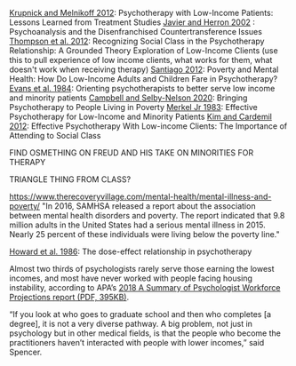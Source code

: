 [Krupnick and Melnikoff 2012](https://link.springer.com/article/10.1007/s10879-011-9182-4): Psychotherapy with Low-Income Patients: Lessons Learned from Treatment Studies
[Javier and Herron 2002](https://psycnet.apa.org/fulltext/2002-00341-007.pdf?auth_token=72f8ecf2b5f19ba461c01d76b41b4c08f5a0d54d) : Psychoanalysis and the Disenfranchised Countertransference Issues
[Thompson et al. 2012](https://psycnet.apa.org/fulltext/2012-09590-003.pdf?auth_token=1b517c5c45bd47b8f0de58e1d8aec28cae3ea996): Recognizing Social Class in the Psychotherapy Relationship: A Grounded Theory Exploration of Low-Income Clients (use this to pull experience of low income clients, what works for them, what doesn't work when receiving therapy)
[Santiago 2012](https://onlinelibrary.wiley.com/doi/abs/10.1002/jclp.21951): Poverty and Mental Health: How Do Low-Income Adults and Children Fare in Psychotherapy?
[Evans et al. 1984](https://onlinelibrary.wiley.com/doi/abs/10.1002/1097-4679(198401)40:1%3C90::AID-JCLP2270400116%3E3.0.CO;2-G): Orienting psychotherapists to better serve low income and minority patients
[Campbell and Selby-Nelson 2020](https://books.google.com/books?hl=en&lr=&id=rirJDwAAQBAJ&oi=fnd&pg=PA98&dq=psychotherapy+low+income&ots=mF9YoRHMSs&sig=LVh5iepZwynUybPggVUfKv70_Nk#v=onepage&q=psychotherapy%20low%20income&f=false): Bringing Psychotherapy to People Living in Poverty
[Merkel Jr 1983](https://jamanetwork.com/journals/jamainternalmedicine/article-abstract/603072): Effective Psychotherapy for Low-Income and Minority Patients
[Kim and Cardemil 2012](https://link.springer.com/article/10.1007/s10879-011-9194-0): Effective Psychotherapy With Low-income Clients: The Importance of Attending to Social Class

FIND OSMETHING ON FREUD AND HIS TAKE ON MINORITIES FOR THERAPY

TRIANGLE THING FROM CLASS?

https://www.therecoveryvillage.com/mental-health/mental-illness-and-poverty/
"In 2016, SAMHSA released a report about the association between mental health disorders and poverty. The report indicated that 9.8 million adults in the United States had a serious mental illness in 2015. Nearly 25 percent of these individuals were living below the poverty line."

[Howard et al. 1986](https://pubmed.ncbi.nlm.nih.gov/3516036/): The dose-effect relationship in psychotherapy

Almost two thirds of psychologists rarely serve those earning the lowest incomes, and most have never worked with people facing housing instability, according to APA’s [2018 A Summary of Psychologist Workforce Projections report (PDF, 395KB)](https://www.apa.org/workforce/publications/supply-demand/summary.pdf).

“If you look at who goes to graduate school and then who completes [a degree], it is not a very diverse pathway. A big problem, not just in psychology but in other medical fields, is that the people who become the practitioners haven’t interacted with people with lower incomes,” said Spencer.
